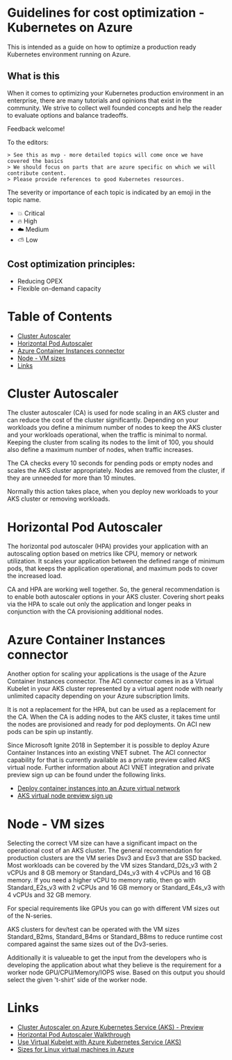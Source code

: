 # Guidelines for cost optimization - Kubernetes on Azure

This is intended as a guide on how to optimize a production ready Kubernetes environment running on Azure.

## What is this

When it comes to optimizing your Kubernetes production environment in an enterprise, there are many tutorials and opinions that exist in the community.
We strive to collect well founded concepts and help the reader to evaluate options and balance tradeoffs.

Feedback welcome!

To the editors:

    > See this as mvp - more detailed topics will come once we have covered the basics
    > We should focus on parts that are azure specific on which we will contribute content.
    > Please provide references to good Kubernetes resources.

The severity or importance of each topic is indicated by an emoji in the topic name.

* :boom: Critical
* :fire: High
* :cloud: Medium
* :partly_sunny: Low

## Cost optimization principles:

* Reducing OPEX
* Flexible on-demand capacity

Table of Contents
=================

* [Cluster Autoscaler](#cluster-autoscaler)
* [Horizontal Pod Autoscaler](#horizontal-pod-autoscaler)
* [Azure Container Instances connector](#azure-container-instances-connector)
* [Node - VM sizes](#node---vm-sizes)
* [Links](#links)

# Cluster Autoscaler

The cluster autoscaler (CA) is used for node scaling in an AKS cluster and can reduce the cost of the cluster significantly. Depending on your workloads you define a minimum number of nodes to keep the AKS cluster and your workloads operational, when the traffic is minimal to normal. Keeping the cluster from scaling its nodes to the limit of 100, you should also define a maximum number of nodes, when traffic increases.

The CA checks every 10 seconds for pending pods or empty nodes and scales the AKS cluster appropriately. Nodes are removed from the cluster, if they are unneeded for more than 10 minutes.

Normally this action takes place, when you deploy new workloads to your AKS cluster or removing workloads.

# Horizontal Pod Autoscaler

The horizontal pod autoscaler (HPA) provides your application with an autoscaling option based on metrics like CPU, memory or network utilization. It scales your application between the defined range of minimum pods, that keeps the application operational, and maximum pods to cover the increased load.

CA and HPA are working well together. So, the general recommendation is to enable both autoscaler options in your AKS cluster. Covering short peaks via the HPA to scale out only the application and longer peaks in conjunction with the CA provisioning additional nodes.

# Azure Container Instances connector

Another option for scaling your applications is the usage of the Azure Container Instances connector. The ACI connector comes in as a Virtual Kubelet in your AKS cluster represented by a virtual agent node with nearly unlimited capacity depending on your Azure subscription limits.

It is not a replacement for the HPA, but can be used as a replacement for the CA. When the CA is adding nodes to the AKS cluster, it takes time until the nodes are provisioned and ready for pod deployments. On ACI new pods can be spin up instantly.

Since Microsoft Ignite 2018 in September it is possible to deploy Azure Container Instances into an existing VNET subnet. The ACI connector capability for that is currently available as a private preview called AKS virtual node. Further information about ACI VNET integration and private preview sign up can be found under the following links.

* [Deploy container instances into an Azure virtual network](https://docs.microsoft.com/en-us/azure/container-instances/container-instances-vnet)
* [AKS virtual node preview sign up](https://aka.ms/aks-virtual-node-preview-sign-up)

# Node - VM sizes

Selecting the correct VM size can have a significant impact on the operational cost of an AKS cluster. The general recommendation for production clusters are the VM series Dsv3 and Esv3 that are SSD backed. Most workloads can be covered by the VM sizes Standard_D2s_v3 with 2 vCPUs and 8 GB memory or Standard_D4s_v3 with 4 vCPUs and 16 GB memory. If you need a higher vCPU to memory ratio, then go with Standard_E2s_v3 with 2 vCPUs and 16 GB memory or Standard_E4s_v3 with 4 vCPUs and 32 GB memory.

For special requirements like GPUs you can go with different VM sizes out of the N-series.

AKS clusters for dev/test can be operated with the VM sizes Standard_B2ms, Standard_B4ms or Standard_B8ms to reduce runtime cost compared against the same sizes out of the Dv3-series.

Additionally it is valueable to get the input from the developers who is developing the application about what they believe is the requirement for a worker node GPU/CPU/Memory/IOPS wise. Based on this output you should select the given 't-shirt' side of the worker node. 

# Links

* [Cluster Autoscaler on Azure Kubernetes Service (AKS) - Preview](https://docs.microsoft.com/en-us/azure/aks/autoscaler)
* [Horizontal Pod Autoscaler Walkthrough](https://kubernetes.io/docs/tasks/run-application/horizontal-pod-autoscale-walkthrough/)
* [Use Virtual Kubelet with Azure Kubernetes Service (AKS)](https://docs.microsoft.com/en-us/azure/aks/virtual-kubelet)
* [Sizes for Linux virtual machines in Azure](https://docs.microsoft.com/en-us/azure/virtual-machines/linux/sizes)
